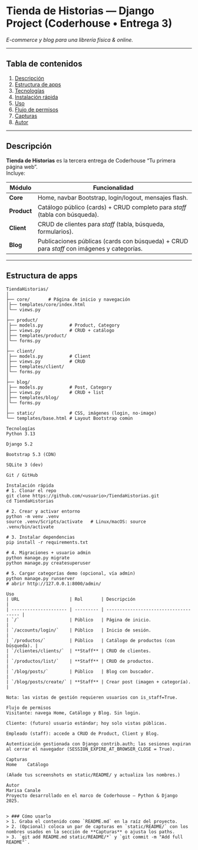 # Tienda de Historias — Django Project (Coderhouse • Entrega 3)

_E-commerce y blog para una librería física & online._

---

## Tabla de contenidos
1. [Descripción](#descripción)
2. [Estructura de apps](#estructura-de-apps)
3. [Tecnologías](#tecnologías)
4. [Instalación rápida](#instalación-rápida)
5. [Uso](#uso)
6. [Flujo de permisos](#flujo-de-permisos)
7. [Capturas](#capturas)
8. [Autor](#autor)

---

## Descripción

**Tienda de Historias** es la tercera entrega de Coderhouse “Tu primera página web”.  
Incluye:

| Módulo | Funcionalidad |
|--------|---------------|
| **Core**  | Home, navbar Bootstrap, login/logout, mensajes flash. |
| **Product** | Catálogo público (cards) + CRUD completo para _staff_ (tabla con búsqueda). |
| **Client** | CRUD de clientes para _staff_ (tabla, búsqueda, formularios). |
| **Blog** | Publicaciones públicas (cards con búsqueda) + CRUD para _staff_ con imágenes y categorías. |

---

## Estructura de apps

```text
TiendaHistorias/
│
├── core/       # Página de inicio y navegación
│├── templates/core/index.html
│└── views.py
│
├── product/
│├── models.py          # Product, Category
│├── views.py           # CRUD + catálogo
│├── templates/product/
│└── forms.py
│
├── client/
│├── models.py          # Client
│├── views.py           # CRUD
│├── templates/client/
│└── forms.py
│
├── blog/
│├── models.py          # Post, Category
│├── views.py           # CRUD + list
│├── templates/blog/
│└── forms.py
│
├── static/             # CSS, imágenes (login, no-image)
└── templates/base.html # Layout Bootstrap común

Tecnologías
Python 3.13

Django 5.2

Bootstrap 5.3 (CDN)

SQLite 3 (dev)

Git / GitHub

Instalación rápida
# 1. Clonar el repo
git clone https://github.com/<usuario>/TiendaHistorias.git
cd TiendaHistorias

# 2. Crear y activar entorno
python -m venv .venv
source .venv/Scripts/activate   # Linux/macOS: source .venv/bin/activate

# 3. Instalar dependencias
pip install -r requirements.txt

# 4. Migraciones + usuario admin
python manage.py migrate
python manage.py createsuperuser

# 5. Cargar categorías demo (opcional, vía admin)
python manage.py runserver
# abrir http://127.0.0.1:8000/admin/

Uso
| URL                   | Rol       | Descripción                           |
| --------------------- | --------- | ------------------------------------- |
| `/`                   | Público   | Página de inicio.                     |
| `/accounts/login/`    | Público   | Inicio de sesión.                     |
| `/productos/`         | Público   | Catálogo de productos (con búsqueda). |
| `/clientes/clients/`  | **Staff** | CRUD de clientes.                     |
| `/productos/list/`    | **Staff** | CRUD de productos.                    |
| `/blog/posts/`        | Público   | Blog con buscador.                    |
| `/blog/posts/create/` | **Staff** | Crear post (imagen + categoría).      |

Nota: las vistas de gestión requieren usuarios con is_staff=True.

Flujo de permisos
Visitante: navega Home, Catálogo y Blog. Sin login.

Cliente: (futuro) usuario estándar; hoy solo vistas públicas.

Empleado (staff): accede a CRUD de Product, Client y Blog.

Autenticación gestionada con Django contrib.auth; las sesiones expiran al cerrar el navegador (SESSION_EXPIRE_AT_BROWSER_CLOSE = True).

Capturas
Home	Catálogo

(Añade tus screenshots en static/README/ y actualiza los nombres.)

Autor
Marisa Canale 
Proyecto desarrollado en el marco de Coderhouse — Python & Django 2025.


> ### Cómo usarlo
> 1. Graba el contenido como `README.md` en la raíz del proyecto.  
> 2. (Opcional) coloca un par de capturas en `static/README/` con los nombres usados en la sección de **Capturas** o ajusta los paths.  
> 3. `git add README.md static/README/*` y `git commit -m "Add full README"`.

